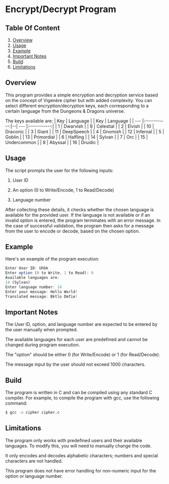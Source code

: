 # Encrypt/Decrypt Program

## Table Of Content
1. [Overview](#overview)
2. [Usage](#usage)
3. [Example](#example)
4. [Important Notes](#important-notes)
5. [Build](#build)
6. [Limitations](#limitations)

## Overview
This program provides a simple encryption and decryption service based on the concept of Vigenère cipher but with added complexity. You can select different encryption/decryption keys, each corresponding to a certain language from the Dungeons & Dragons universe.

The keys available are:
| Key |   Language  |  | Key |   Language  |
| --- |:-----------:|--| --- |:-----------:|
| 1   |   Dwarvish  |  | 9   |  Celestial  |
| 2   |    Elvish   |  | 10  |   Draconic  | 
| 3   |    Giant    |  | 11  |  DeepSpeech | 
| 4   |   Gnomish   |  | 12  |   Infernal  |
| 5   |    Goblin   |  | 13  |  Primordial |
| 6   |   Halfling  |  | 14  |    Sylvan   |
| 7   |     Orc     |  | 15  | Undercommon |
| 8   |   Abyssal   |  | 16  |   Druidic   |

## Usage
The script prompts the user for the following inputs:

1. User ID

2. An option (0 to Write/Encode, 1 to Read/Decode)

3. Language number

After collecting these details, it checks whether the chosen language is available for the provided user. If the language is not available or if an invalid option is entered, the program terminates with an error message.
In the case of successful validation, the program then asks for a message from the user to encode or decode, based on the chosen option.

## Example
Here's an example of the program execution:

```javascript
Enter User ID: Uhbk
Enter option (0 to Write, 1 to Read): 0
Available languages are:
14 (Sylvan)
Enter language number: 14
Enter your message: Hello World!
Translated message: Bktlo Dmfie!
```

## Important Notes
The User ID, option, and language number are expected to be entered by the user manually when prompted.

The available languages for each user are predefined and cannot be changed during program execution.

The "option" should be either 0 (for Write/Encode) or 1 (for Read/Decode).

The message input by the user should not exceed 1000 characters.

## Build
The program is written in C and can be compiled using any standard C compiler. For example, to compile the program with gcc, use the following command:
```bash
$ gcc -o cipher cipher.c
```

## Limitations
The program only works with predefined users and their available languages. To modify this, you will need to manually change the code.

It only encodes and decodes alphabetic characters; numbers and special characters are not handled.

This program does not have error handling for non-numeric input for the option or language number.
